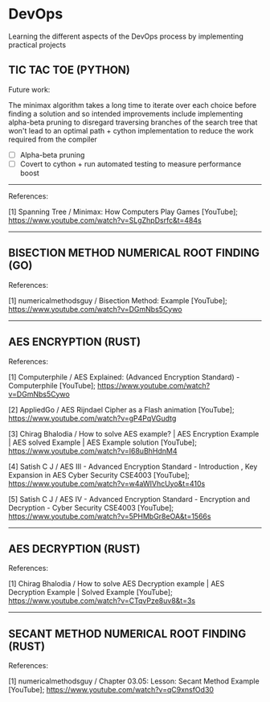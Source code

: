 # DevOps
Learning the different aspects of the DevOps process by implementing practical projects


TIC TAC TOE (PYTHON)
------------------------------------------------------------------------------------------------------------------------------------------------------
Future work:

The minimax algorithm takes a long time to iterate over each choice before finding a solution and so intended improvements include implementing alpha-beta pruning to disregard traversing branches of the search tree that won't lead to an optimal path + cython implementation to reduce the work required from the compiler

- [ ] Alpha-beta pruning
- [ ] Covert to cython + run automated testing to measure performance boost
------------------------------------------------------------------------------------------------------------------------------------------------------

References:

[1] Spanning Tree / Minimax: How Computers Play Games [YouTube]; https://www.youtube.com/watch?v=SLgZhpDsrfc&t=484s


------------------------------------------------------------------------------------------------------------------------------------------------------


BISECTION METHOD NUMERICAL ROOT FINDING (GO)
------------------------------------------------------------------------------------------------------------------------------------------------------

References:

[1] numericalmethodsguy / Bisection Method: Example [YouTube]; https://www.youtube.com/watch?v=DGmNbs5Cywo


------------------------------------------------------------------------------------------------------------------------------------------------------


AES ENCRYPTION (RUST)
------------------------------------------------------------------------------------------------------------------------------------------------------

References:

[1] Computerphile / AES Explained: (Advanced Encryption Standard) - Computerphile [YouTube]; https://www.youtube.com/watch?v=DGmNbs5Cywo

[2] AppliedGo / AES Rijndael Cipher as a Flash animation [YouTube]; https://www.youtube.com/watch?v=gP4PqVGudtg

[3] Chirag Bhalodia / How to solve AES example? | AES Encryption Example | AES solved Example | AES Example solution [YouTube]; https://www.youtube.com/watch?v=I68uBhHdnM4

[4] Satish C J / AES III - Advanced Encryption Standard - Introduction , Key Expansion in AES Cyber Security CSE4003 [YouTube]; https://www.youtube.com/watch?v=w4aWIVhcUyo&t=410s

[5] Satish C J / AES IV - Advanced Encryption Standard - Encryption and Decryption - Cyber Security CSE4003 [YouTube]; https://www.youtube.com/watch?v=5PHMbGr8eOA&t=1566s


------------------------------------------------------------------------------------------------------------------------------------------------------


AES DECRYPTION (RUST)
------------------------------------------------------------------------------------------------------------------------------------------------------

References:

[1] Chirag Bhalodia / How to solve AES Decryption example | AES Decryption Example | Solved Example [YouTube]; https://www.youtube.com/watch?v=CTqvPze8uv8&t=3s


------------------------------------------------------------------------------------------------------------------------------------------------------


SECANT METHOD NUMERICAL ROOT FINDING (RUST)
------------------------------------------------------------------------------------------------------------------------------------------------------

References:

[1] numericalmethodsguy / Chapter 03.05: Lesson: Secant Method Example [YouTube]; https://www.youtube.com/watch?v=qC9xnsfOd30

